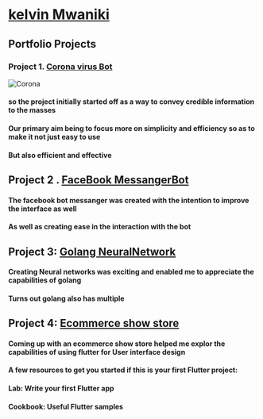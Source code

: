# [kelvin Mwaniki ](https://kelvin169.github.io/kelvinMwaniki/)
## Portfolio Projects
### Project 1. [Corona virus Bot ](https://webchat.snatchbot.me/2d7fac783f74a5e528703986d0d2702f01dd35233435a0c67ca9f5282e3b98af)
![Corona](/images/CoronaVirus.png)
#### so the project initially started off as a way to convey credible information to the masses 
#### Our primary aim being to focus more on simplicity and efficiency so as to make it not just easy to use 
#### But also efficient and effective 

## Project 2 . [FaceBook MessangerBot](https://www.messenger.com/t/ytfcoronavirusbot)
#### The facebook bot messanger was created with the intention to improve the interface as well 
#### As well as creating ease in the interaction with the bot

## Project 3: [Golang NeuralNetwork](https://github.com/kelvin169/Golang-Neuralnet)
#### Creating Neural networks was exciting and enabled me to appreciate the capabilities of golang
#### Turns out golang also has multiple 

## Project 4: [Ecommerce show store](https://github.com/kelvin169/Flutter-Adidas-Shoes-Ecommerce-App-UI)
#### Coming up with an ecommerce show store helped me explor the capabilities of using flutter for User interface design
#### A few resources to get you started if this is your first Flutter project:
#### Lab: Write your first Flutter app
#### Cookbook: Useful Flutter samples
